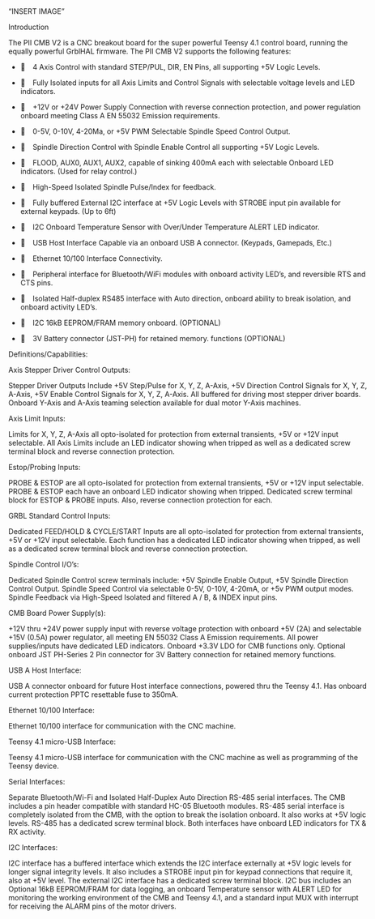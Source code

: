 
</head>

<body dir="ltr" style="max-width:8.5in;margin-top:0.7874in; margin-bottom:0.7874in; margin-left:0.7874in; margin-right:0.7874in; ">
<p class="paragraph-P3"> </p><p class="paragraph-P3"> </p>
<p class="paragraph-P3">“INSERT IMAGE”</p>

<p class="paragraph-P4"><span class="text-T3">Introduction</span><span class="text-T3"/></p>
<p class="paragraph-P6"> </p>
<p class="paragraph-P4"><span class="text-T2">The PII CMB V2 is a CNC breakout board for the super powerful Teensy 4.1 control board, running the equally powerful GrblHAL firmware.  The PII CMB V2 supports the following features:</span><span class="text-T2"/></p>
<ul><li><p class="P5" style="margin-left:0cm;"><span class="ListLabel_20_1" style="display:block;float:left;min-width:0.635cm;"></span><span class="text-T2">4 Axis Control with standard STEP/PUL, DIR, EN Pins, all supporting +5V Logic Levels.</span><span class="text-T2"/><span class="odfLiEnd"/> </p></li><li><p class="P5" style="margin-left:0cm;"><span class="ListLabel_20_1" style="display:block;float:left;min-width:0.635cm;"></span><span class="text-T2">Fully Isolated inputs for all Axis Limits and Control Signals with selectable voltage levels and LED indicators.</span><span class="text-T2"/><span class="odfLiEnd"/> </p></li><li><p class="P5" style="margin-left:0cm;"><span class="ListLabel_20_1" style="display:block;float:left;min-width:0.635cm;"></span><span class="text-T2">+12V or +24V Power Supply Connection with reverse connection protection, and power regulation onboard meeting Class A EN 55032 Emission requirements.</span><span class="text-T2"/><span class="odfLiEnd"/> </p></li><li><p class="P5" style="margin-left:0cm;"><span class="ListLabel_20_1" style="display:block;float:left;min-width:0.635cm;"></span><span class="text-T2">0-5V, 0-10V, 4-20Ma, or +5V PWM Selectable Spindle Speed Control Output.</span><span class="text-T2"/><span class="odfLiEnd"/> </p></li><li><p class="P5" style="margin-left:0cm;"><span class="ListLabel_20_1" style="display:block;float:left;min-width:0.635cm;"></span><span class="text-T2">Spindle Direction Control with Spindle Enable Control all supporting +5V Logic Levels.</span><span class="text-T2"/><span class="odfLiEnd"/> </p></li><li><p class="P5" style="margin-left:0cm;"><span class="ListLabel_20_1" style="display:block;float:left;min-width:0.635cm;"></span><span class="text-T2">FLOOD, AUX0, AUX1, AUX2, capable of sinking 400mA each with selectable Onboard LED indicators.  (Used for relay control.)</span><span class="text-T2"/><span class="odfLiEnd"/> </p></li><li><p class="P5" style="margin-left:0cm;"><span class="ListLabel_20_1" style="display:block;float:left;min-width:0.635cm;"></span><span class="text-T2">High-Speed Isolated Spindle Pulse/Index for feedback.</span><span class="text-T2"/><span class="odfLiEnd"/> </p></li><li><p class="P5" style="margin-left:0cm;"><span class="ListLabel_20_1" style="display:block;float:left;min-width:0.635cm;"></span><span class="text-T2">Fully buffered </span><span class="text-T4">External</span><span class="text-T2"> I2C interface at +5V Logic Levels with STROBE input pin available for external keypads. (Up to 6ft)</span><span class="odfLiEnd"/> </p></li><li><p class="P5" style="margin-left:0cm;"><span class="ListLabel_20_1" style="display:block;float:left;min-width:0.635cm;"></span><span class="text-T2">I2C Onboard Temperature Sensor with Over/Under Temperature ALERT LED indicator.</span><span class="text-T2"/><span class="odfLiEnd"/> </p></li><li><p class="P5" style="margin-left:0cm;"><span class="ListLabel_20_1" style="display:block;float:left;min-width:0.635cm;"></span><span class="text-T2">USB Host Interface Capable via an onboard USB A connector.  (Keypads, Gamepads, Etc.)</span><span class="text-T2"/><span class="odfLiEnd"/> </p></li><li><p class="P5" style="margin-left:0cm;"><span class="ListLabel_20_1" style="display:block;float:left;min-width:0.635cm;"></span><span class="text-T2">Ethernet 10/100 Interface Connectivity.</span><span class="text-T2"/><span class="odfLiEnd"/> </p></li><li><p class="P5" style="margin-left:0cm;"><span class="ListLabel_20_1" style="display:block;float:left;min-width:0.635cm;"></span><span class="text-T2">Peripheral interface for Bluetooth/WiFi modules with onboard activity LED’s, and reversible RTS and CTS pins.</span><span class="text-T2"/><span class="odfLiEnd"/> </p></li><li><p class="P5" style="margin-left:0cm;"><span class="ListLabel_20_1" style="display:block;float:left;min-width:0.635cm;"></span><span class="text-T2">Isolated Half-duplex RS485 interface with Auto direction, onboard ability to break isolation, and onboard activity LED’s.</span><span class="text-T2"/><span class="odfLiEnd"/> </p></li><li><p class="P5" style="margin-left:0cm;"><span class="ListLabel_20_1" style="display:block;float:left;min-width:0.635cm;"></span><span class="text-T2">I2C 16kB EEPROM/FRAM memory onboard. (</span><span class="text-T5">OPTIONAL</span><span class="text-T2">)</span><span class="odfLiEnd"/> </p></li><li><p class="P5" style="margin-left:0cm;"><span class="ListLabel_20_1" style="display:block;float:left;min-width:0.635cm;"></span><span class="text-T2">3V Battery connector (JST-PH) for retained memory. functions (</span><span class="text-T5">OPTIONAL</span><span class="text-T2">)</span><span class="odfLiEnd"/> </p></li></ul><p class="paragraph-P7"> </p>
<p class="paragraph-P4"><span class="text-T3">Definitions/Capabilities:</span><span class="text-T3"/></p>
<p class="paragraph-P7"> </p>
<p class="paragraph-P4"><span class="text-T3">Axis Stepper Driver Control Outputs:</span><span class="text-T3"/></p>
<p class="paragraph-P7"> </p>
<p class="paragraph-P4"><span class="text-T2">Stepper Driver Outputs Include +5V Step/Pulse for X, Y, Z, A-Axis, +5V Direction Control Signals for X, Y, Z, A-Axis, +5V Enable Control Signals for X, Y, Z, A-Axis.  All buffered for driving most stepper driver boards.  Onboard Y-Axis and A-Axis teaming selection available for dual motor Y-Axis machines.</span><span class="text-T2"/></p>
<p class="paragraph-P7"> </p>
<p class="paragraph-P4"><span class="text-T3">Axis Limit Inputs:</span><span class="text-T3"/></p>
<p class="paragraph-P7"> </p>
<p class="paragraph-P4"><span class="text-T2">Limits for X, Y, Z, A-Axis all opto-isolated for protection from external transients, +5V or +12V input selectable.  All Axis Limits include an LED indicator showing when tripped as well as a dedicated screw terminal block and reverse connection protection. </span><span class="text-T2"/></p>
<p class="paragraph-P7"> </p><p class="paragraph-P7"> </p><p class="paragraph-P7"> </p><p class="paragraph-P7"> </p>
<p class="paragraph-P4"><span class="text-T3">Estop/Probing Inputs:</span><span class="text-T3"/></p>
<p class="paragraph-P7"> </p>
<p class="paragraph-P4"><span class="text-T2">PROBE &amp; ESTOP are all opto-isolated for protection from external transients, +5V or +12V input selectable.  PROBE &amp; ESTOP each have an onboard LED indicator showing when tripped. Dedicated screw terminal block for ESTOP &amp; PROBE inputs.  Also, reverse connection protection for each.</span><span class="text-T2"/></p>
<p class="paragraph-P7"> </p>
<p class="paragraph-P4"><span class="text-T3">GRBL Standard Control Inputs:</span><span class="text-T3"/></p>
<p class="paragraph-P7"> </p>
<p class="paragraph-P4"><span class="text-T2">Dedicated FEED/HOLD &amp; CYCLE/START Inputs are all opto-isolated for protection from external transients, +5V or +12V input selectable.  Each function has a dedicated LED indicator showing when tripped, as well as a dedicated screw terminal block and reverse connection protection.</span><span class="text-T2"/></p>
<p class="paragraph-P7"> </p>
<p class="paragraph-P4"><span class="text-T3">Spindle Control I/O’s:</span><span class="text-T3"/></p>
<p class="paragraph-P7"> </p>
<p class="paragraph-P4"><span class="text-T2">Dedicated Spindle Control screw terminals include: +5V Spindle Enable Output, +5V Spindle Direction Control Output.  Spindle Speed Control via </span><span class="text-T4">selectable</span><span class="text-T2"> 0-5V, 0-10V, 4-20mA, or +5v PWM output modes.  Spindle Feedback via High-Speed Isolated and filtered A / B, &amp; INDEX input pins.</span></p>
<p class="paragraph-P7"> </p>
<p class="paragraph-P4"><span class="text-T3">CMB Board Power Supply(s):</span><span class="text-T3"/></p>
<p class="paragraph-P7"> </p>
<p class="paragraph-P4"><span class="text-T2">+12V thru +24V power supply input with reverse voltage protection with onboard +5V (2A) and selectable +15V (0.5A) power regulator, all meeting EN 55032 Class A Emission requirements.  All power supplies/inputs have dedicated LED indicators.  Onboard +3.3V LDO for CMB functions only.  Optional onboard JST PH-Series 2 Pin connector for 3V Battery connection for retained memory functions.</span><span class="text-T2"/></p>
<p class="paragraph-P7"> </p>
<p class="paragraph-P4"><span class="text-T3">USB A Host Interface:</span><span class="text-T3"/></p>
<p class="paragraph-P7"> </p>
<p class="paragraph-P4"><span class="text-T2">USB A connector onboard for future Host interface connections, powered thru the Teensy 4.1. Has onboard current protection PPTC resettable fuse to 350mA.</span><span class="text-T2"/></p>
<p class="paragraph-P7"> </p>
<p class="paragraph-P4"><span class="text-T3">Ethernet 10/100 Interface:</span><span class="text-T3"/></p>
<p class="paragraph-P7"> </p>
<p class="paragraph-P4"><span class="text-T2">Ethernet 10/100 interface for communication with the CNC machine.</span><span class="text-T2"/></p>
<p class="paragraph-P7"> </p>
<p class="paragraph-P4"><span class="text-T3">Teensy 4.1 micro-USB Interface:</span><span class="text-T3"/></p>
<p class="paragraph-P7"> </p>
<p class="paragraph-P4"><span class="text-T2">Teensy 4.1 micro-USB interface for communication with the CNC machine as well as programming of the Teensy device.</span><span class="text-T2"/></p>
<p class="paragraph-P7"> </p>
<p class="paragraph-P4"><span class="text-T3">Serial Interfaces:</span><span class="text-T3"/></p>
<p class="paragraph-P7"> </p>
<p class="paragraph-P4"><span class="text-T2">Separate Bluetooth/Wi-Fi and Isolated Half-Duplex Auto Direction RS-485 serial interfaces. The CMB includes a pin header compatible with standard HC-05 Bluetooth modules.  RS-485 serial interface is completely isolated from the CMB, with the option to break the isolation onboard.  It also works at +5V logic levels.  RS-485 has a dedicated screw terminal block.  Both interfaces have onboard LED indicators for TX &amp; RX activity.</span><span class="text-T2"/></p>
<p class="paragraph-P7"> </p>
<p class="paragraph-P4"><span class="text-T3">I2C Interfaces:</span><span class="text-T3"/></p>
<p class="paragraph-P7"> </p>
<p class="paragraph-P4"><span class="text-T2">I2C interface has a buffered interface which extends the I2C interface externally at +5V logic levels for longer signal integrity levels.  It also includes a STROBE input pin for keypad connections that require it, also at +5V level. The external I2C interface has a dedicated screw terminal block. I2C bus includes an Optional 16kB EEPROM/FRAM for data logging, an onboard Temperature sensor with ALERT LED for monitoring the working environment of the CMB and Teensy 4.1, and a standard input MUX with interrupt for receiving the ALARM pins of the motor drivers.</span><span class="text-T2"/></p>
</body>

</html>

